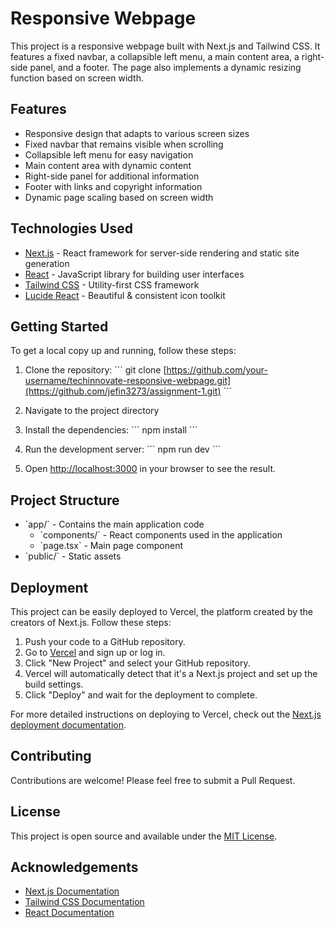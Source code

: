 # Responsive Webpage

This project is a responsive webpage built with Next.js and Tailwind CSS. It features a fixed navbar, a collapsible left menu, a main content area, a right-side panel, and a footer. The page also implements a dynamic resizing function based on screen width.

## Features

- Responsive design that adapts to various screen sizes
- Fixed navbar that remains visible when scrolling
- Collapsible left menu for easy navigation
- Main content area with dynamic content
- Right-side panel for additional information
- Footer with links and copyright information
- Dynamic page scaling based on screen width

## Technologies Used

- [Next.js](https://nextjs.org/) - React framework for server-side rendering and static site generation
- [React](https://reactjs.org/) - JavaScript library for building user interfaces
- [Tailwind CSS](https://tailwindcss.com/) - Utility-first CSS framework
- [Lucide React](https://lucide.dev/) - Beautiful & consistent icon toolkit

## Getting Started

To get a local copy up and running, follow these steps:

1. Clone the repository:
   \`\`\`
   git clone [https://github.com/your-username/techinnovate-responsive-webpage.git](https://github.com/jefin3273/assignment-1.git)
   \`\`\`

2. Navigate to the project directory

3. Install the dependencies:
   \`\`\`
   npm install
   \`\`\`

4. Run the development server:
   \`\`\`
   npm run dev
   \`\`\`

5. Open [http://localhost:3000](http://localhost:3000) in your browser to see the result.

## Project Structure

- \`app/\` - Contains the main application code
  - \`components/\` - React components used in the application
  - \`page.tsx\` - Main page component
- \`public/\` - Static assets

## Deployment

This project can be easily deployed to Vercel, the platform created by the creators of Next.js. Follow these steps:

1. Push your code to a GitHub repository.
2. Go to [Vercel](https://vercel.com/) and sign up or log in.
3. Click "New Project" and select your GitHub repository.
4. Vercel will automatically detect that it's a Next.js project and set up the build settings.
5. Click "Deploy" and wait for the deployment to complete.

For more detailed instructions on deploying to Vercel, check out the [Next.js deployment documentation](https://nextjs.org/docs/deployment).

## Contributing

Contributions are welcome! Please feel free to submit a Pull Request.

## License

This project is open source and available under the [MIT License](LICENSE).

## Acknowledgements

- [Next.js Documentation](https://nextjs.org/docs)
- [Tailwind CSS Documentation](https://tailwindcss.com/docs)
- [React Documentation](https://reactjs.org/docs)

